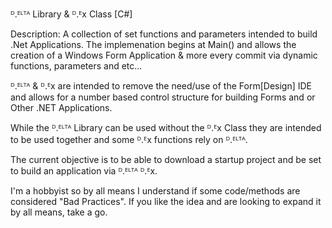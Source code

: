 ᴰ.ᴱᴸᵀᴬ Library & ᴰ.ᴱx Class [C#]

Description:
A collection of set functions and parameters intended to build .Net Applications.
The implemenation begins at Main() and allows the creation of a Windows Form Application & more every commit via dynamic functions, parameters and etc...

ᴰ.ᴱᴸᵀᴬ & ᴰ.ᴱx are intended to remove the need/use of the Form[Design] IDE and allows for a number based
control structure for building Forms and or Other .NET Applications. 

While the ᴰ.ᴱᴸᵀᴬ Library can be used without the ᴰ.ᴱx Class they are intended to be used together and some ᴰ.ᴱx functions rely on ᴰ.ᴱᴸᵀᴬ.

The current objective is to be able to download a startup project and be set to build an application via ᴰ.ᴱᴸᵀᴬ ᴰ.ᴱx.

I'm a hobbyist so by all means I understand if some code/methods are considered "Bad Practices".
If you like the idea and are looking to expand it by all means, take a go. 

